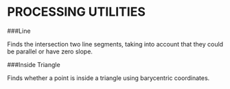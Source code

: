 PROCESSING UTILITIES
====================

###Line

Finds the intersection two line segments, taking into account that they could be parallel or have zero slope.

###Inside Triangle

Finds whether a point is inside a triangle using barycentric coordinates.
